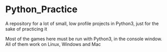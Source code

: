# Python_Practice
A repository for a lot of small, low profile projects in Python3, just for the sake of practicing it

Most of the games here must be run with Python3, in the console window. All of them work on Linux, Windows and Mac
